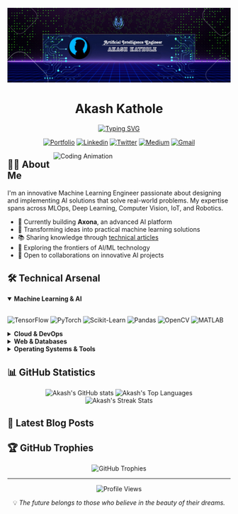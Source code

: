 <div align="center">
  
  ![Header Banner](https://github.com/akashkathole7/akashkathole7/blob/main/Picsart_23-03-26_13-38-56-513.jpg)

  # Akash Kathole
  
  [![Typing SVG](https://readme-typing-svg.herokuapp.com?font=Fira+Code&weight=600&size=24&pause=1000&color=0C6AF5&center=true&vCenter=true&random=false&width=600&lines=Machine+Learning+Engineer;Open+Source+Advocate;MLOps+Specialist;AI+%26+Robotics+Enthusiast)](https://git.io/typing-svg)
  
  <p align="center">
    <a href="https://akashkathole.AI/" target="_blank"><img src="https://img.shields.io/badge/Portfolio-%23000000.svg?style=for-the-badge&logo=firefox&logoColor=#FF7139" alt="Portfolio"/></a>
    <a href="https://www.linkedin.com/in/akash-kathole-005125202" target="_blank"><img src="https://img.shields.io/badge/linkedin-%230077B5.svg?style=for-the-badge&logo=linkedin&logoColor=white" alt="Linkedin"/></a>
    <a href="https://twitter.com/akashkathole74" target="_blank"><img src="https://img.shields.io/badge/Twitter-%231DA1F2.svg?style=for-the-badge&logo=Twitter&logoColor=white" alt="Twitter"/></a>
    <a href="https://medium.com/@akashkathole74" target="_blank"><img src="https://img.shields.io/badge/Medium-12100E?style=for-the-badge&logo=medium&logoColor=white" alt="Medium"/></a>
    <a href="mailto:akashkathole74@gmail.com"><img src="https://img.shields.io/badge/Gmail-D14836?style=for-the-badge&logo=gmail&logoColor=white" alt="Gmail"/></a>
  </p>
</div>

<img align="right" alt="Coding Animation" width="400" src="https://user-images.githubusercontent.com/55389276/140866485-8fb1c876-9a8f-4d6a-98dc-08c4981eaf70.gif">

## 👨‍💻 About Me

I'm an innovative Machine Learning Engineer passionate about designing and implementing AI solutions that solve real-world problems. My expertise spans across MLOps, Deep Learning, Computer Vision, IoT, and Robotics.

- 🔭 Currently building **Axona**, an advanced AI platform
- 🚀 Transforming ideas into practical machine learning solutions
- 📚 Sharing knowledge through [technical articles](https://medium.com/@akashkathole74)
- 🧠 Exploring the frontiers of AI/ML technology
- 🤝 Open to collaborations on innovative AI projects

## 🛠️ Technical Arsenal

<details open>
  <summary><b>Machine Learning & AI</b></summary>
  <br>
  <p align="left">
    <img src="https://img.shields.io/badge/TensorFlow-%23FF6F00.svg?style=for-the-badge&logo=TensorFlow&logoColor=white" alt="TensorFlow"/>
    <img src="https://img.shields.io/badge/PyTorch-%23EE4C2C.svg?style=for-the-badge&logo=PyTorch&logoColor=white" alt="PyTorch"/>
    <img src="https://img.shields.io/badge/scikit--learn-%23F7931E.svg?style=for-the-badge&logo=scikit-learn&logoColor=white" alt="Scikit-Learn"/>
    <img src="https://img.shields.io/badge/pandas-%23150458.svg?style=for-the-badge&logo=pandas&logoColor=white" alt="Pandas"/>
    <img src="https://img.shields.io/badge/opencv-%23white.svg?style=for-the-badge&logo=opencv&logoColor=white" alt="OpenCV"/>
    <img src="https://img.shields.io/badge/-MATLAB-0076A8?style=for-the-badge&logo=mathworks&logoColor=white" alt="MATLAB"/>
  </p>
</details>

<details>
  <summary><b>Cloud & DevOps</b></summary>
  <br>
  <p align="left">
    <img src="https://img.shields.io/badge/AWS-%23FF9900.svg?style=for-the-badge&logo=amazon-aws&logoColor=white" alt="AWS"/>
    <img src="https://img.shields.io/badge/azure-%230072C6.svg?style=for-the-badge&logo=microsoftazure&logoColor=white" alt="Azure"/>
    <img src="https://img.shields.io/badge/GoogleCloud-%234285F4.svg?style=for-the-badge&logo=google-cloud&logoColor=white" alt="GCP"/>
    <img src="https://img.shields.io/badge/docker-%230db7ed.svg?style=for-the-badge&logo=docker&logoColor=white" alt="Docker"/>
    <img src="https://img.shields.io/badge/kubernetes-%23326ce5.svg?style=for-the-badge&logo=kubernetes&logoColor=white" alt="Kubernetes"/>
    <img src="https://img.shields.io/badge/git-%23F05033.svg?style=for-the-badge&logo=git&logoColor=white" alt="Git"/>
  </p>
</details>

<details>
  <summary><b>Web & Databases</b></summary>
  <br>
  <p align="left">
    <img src="https://img.shields.io/badge/flask-%23000.svg?style=for-the-badge&logo=flask&logoColor=white" alt="Flask"/>
    <img src="https://img.shields.io/badge/MongoDB-%234ea94b.svg?style=for-the-badge&logo=mongodb&logoColor=white" alt="MongoDB"/>
    <img src="https://img.shields.io/badge/heroku-%23430098.svg?style=for-the-badge&logo=heroku&logoColor=white" alt="Heroku"/>
  </p>
</details>

<details>
  <summary><b>Operating Systems & Tools</b></summary>
  <br>
  <p align="left">
    <img src="https://img.shields.io/badge/Linux-FCC624?style=for-the-badge&logo=linux&logoColor=black" alt="Linux"/>
    <img src="https://img.shields.io/badge/Visual%20Studio%20Code-0078d7.svg?style=for-the-badge&logo=visual-studio-code&logoColor=white" alt="VS Code"/>
    <img src="https://img.shields.io/badge/jupyter-%23FA0F00.svg?style=for-the-badge&logo=jupyter&logoColor=white" alt="Jupyter"/>
  </p>
</details>

## 📊 GitHub Statistics

<div align="center">
  <img src="https://github-readme-stats.vercel.app/api?username=akashkathole7&show_icons=true&theme=tokyonight&hide_border=true&count_private=true" alt="Akash's GitHub stats" height="170"/>
  <img src="https://github-readme-stats.vercel.app/api/top-langs/?username=akashkathole7&layout=compact&theme=tokyonight&hide_border=true" alt="Akash's Top Languages" height="170"/>
</div>

<div align="center">
  <img src="https://github-readme-streak-stats.herokuapp.com/?user=akashkathole7&theme=tokyonight&hide_border=true" alt="Akash's Streak Stats" height="170"/>
</div>

## 📝 Latest Blog Posts

<!-- BLOG-POST-LIST:START -->
<!-- Will be automatically updated with your Medium articles -->
<!-- BLOG-POST-LIST:END -->

## 🏆 GitHub Trophies

<div align="center">
  <img src="https://github-profile-trophy.vercel.app/?username=akashkathole7&theme=nord&no-frame=true&no-bg=false&margin-w=4&row=1" alt="GitHub Trophies"/>
</div>

---

<div align="center">
  <img src="https://komarev.com/ghpvc/?username=akashkathole7&style=flat-square&color=blue" alt="Profile Views"/>
  
  <p>💡 <i>The future belongs to those who believe in the beauty of their dreams.</i></p>
</div>
